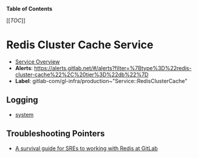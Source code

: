<!-- MARKER: do not edit this section directly. Edit services/service-catalog.yml then run scripts/generate-docs -->

**Table of Contents**

[[_TOC_]]

# Redis Cluster Cache Service

* [Service Overview](https://dashboards.gitlab.net/d/redis-cluster-cache-main/redis-cluster-cache-overview)
* **Alerts**: <https://alerts.gitlab.net/#/alerts?filter=%7Btype%3D%22redis-cluster-cache%22%2C%20tier%3D%22db%22%7D>
* **Label**: gitlab-com/gl-infra/production~"Service::RedisClusterCache"

## Logging

* [system]()

## Troubleshooting Pointers

* [A survival guide for SREs to working with Redis at GitLab](../redis/redis-survival-guide-for-sres.md)
<!-- END_MARKER -->

<!-- ## Summary -->

<!-- ## Architecture -->

<!-- ## Performance -->

<!-- ## Scalability -->

<!-- ## Availability -->

<!-- ## Durability -->

<!-- ## Security/Compliance -->

<!-- ## Monitoring/Alerting -->

<!-- ## Links to further Documentation -->
